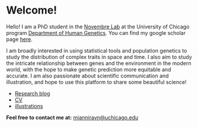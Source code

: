 # Welcome!

Hello! I am a PhD student in the [Novembre Lab](http://jnpopgen.org/) at the University of Chicago program [Department of Human Genetics](https://genes.uchicago.edu/). You can find my google scholar page [here](https://scholar.google.com/citations?user=jCUstA0AAAAJ&hl=en).

I am broadly interested in using statistical tools and population genetics to study the distribution of complex traits in space and time. I also aim to study the intricate relationship between genes and the environment in the modern world, with the hope to make genetic prediction more equitable and accurate. I am also passionate about scientific communication and illustration, and hope to use this platform to share some beautiful science!

* [Research blog](https://mkiravn.github.io/blog)
* [CV](https://mkiravn.github.io/cv)
* [illustrations](https://mkiravn.github.io/illustration)

**Feel free to contact me at:** mianniravn@uchicago.edu
